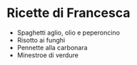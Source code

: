 # Ricette di Francesca

* Spaghetti aglio, olio e peperoncino
* Risotto ai funghi
* Pennette alla carbonara
* Minestroe di verdure

